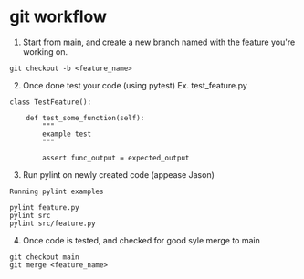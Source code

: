 # git workflow 
1. Start from main, and create a new branch named with the feature you're working on. 
```
git checkout -b <feature_name>
```
2. Once done test your code (using pytest) Ex. test_feature.py 
```
class TestFeature():
 
    def test_some_function(self):
        """
        example test 
        """
        
        assert func_output = expected_output 
```
3. Run pylint on newly created code (appease Jason)
```
Running pylint examples 

pylint feature.py
pylint src
pylint src/feature.py 

```
4. Once code is tested, and checked for good syle merge to main
```
git checkout main 
git merge <feature_name>
```